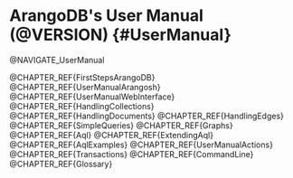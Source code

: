 ArangoDB's User Manual (@VERSION) {#UserManual}
===============================================

@NAVIGATE_UserManual

@CHAPTER_REF{FirstStepsArangoDB}
@CHAPTER_REF{UserManualArangosh}
@CHAPTER_REF{UserManualWebInterface}
@CHAPTER_REF{HandlingCollections}
@CHAPTER_REF{HandlingDocuments}
@CHAPTER_REF{HandlingEdges}
@CHAPTER_REF{SimpleQueries}
@CHAPTER_REF{Graphs}
@CHAPTER_REF{Aql}
@CHAPTER_REF{ExtendingAql}
@CHAPTER_REF{AqlExamples}
@CHAPTER_REF{UserManualActions}
@CHAPTER_REF{Transactions}
@CHAPTER_REF{CommandLine}
@CHAPTER_REF{Glossary}
